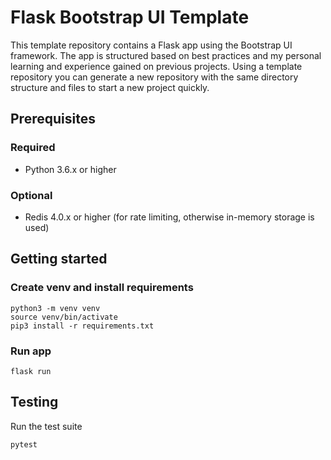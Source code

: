# Flask Bootstrap UI Template

This template repository contains a Flask app using the Bootstrap UI framework. The app is structured based on best practices and my personal learning and experience gained on previous projects. Using a template repository you can generate a new repository with the same directory structure and files to start a new project quickly.

## Prerequisites

### Required

- Python 3.6.x or higher

### Optional

- Redis 4.0.x or higher (for rate limiting, otherwise in-memory storage is used)

## Getting started

### Create venv and install requirements

```shell
python3 -m venv venv
source venv/bin/activate
pip3 install -r requirements.txt
```

### Run app

```shell
flask run
```

## Testing

Run the test suite

```shell
pytest
```
